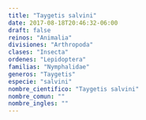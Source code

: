 ```yaml
---
title: "Taygetis salvini"
date: 2017-08-18T20:46:32-06:00
draft: false
reinos: "Animalia"
divisiones: "Arthropoda"
clases: "Insecta"
ordenes: "Lepidoptera"
familias: "Nymphalidae"
generos: "Taygetis"
especie: "salvini"
nombre_cientifico: "Taygetis salvini"
nombre_comun: ""
nombre_ingles: ""
---
```

